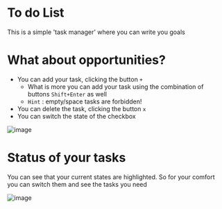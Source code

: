 # To do List
This is a simple 'task manager' where you can write you goals 
# What about opportunities? 
 * You can add your task, clicking the button `+`
    * What is more you can add your task using the combination of buttons `Shift+Enter` as well
    * `Hint` : empty/space tasks are forbidden!
 * You can delete the task, clicking the button `x`
 * You can switch the state of the checkbox 

![image](https://user-images.githubusercontent.com/71943754/229722404-b642fc76-1045-4ab4-b001-2cf65c46caed.png)
# Status of your tasks 
You can see that your current states are highlighted. So for your comfort you can switch them and see the tasks you need

![image](https://user-images.githubusercontent.com/71943754/229724767-609901c1-7973-4f0b-af2a-a305ab5cb955.png)
